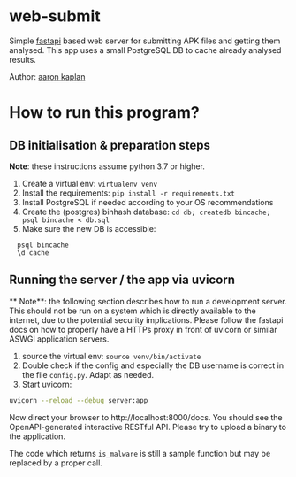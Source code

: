 # web-submit
Simple [fastapi](https://fastapi.tiangolo.com/) based web server for submitting APK files and getting them analysed. 
This app uses a small PostgreSQL DB to cache already analysed results.

Author: [aaron kaplan](https://github.com/aaronkaplan)


# How to run this program?

## DB initialisation & preparation steps

**Note**: these instructions assume python 3.7 or higher.

  1. Create a virtual env: ``virtualenv venv``
  2. Install the requirements: ``pip install -r requirements.txt``
  3. Install PostgreSQL if needed according to your OS recommendations
  4. Create the (postgres) binhash database: ``cd db; createdb bincache; psql bincache < db.sql``
  5. Make sure the new DB is accessible:
```
  psql bincache
  \d cache
```

## Running the server / the app via uvicorn

** Note**: the following section describes how to run a development server. This should not 
be run on a system which is directly available to the internet, due to the potential security 
implications. Please follow the fastapi docs on how to properly have a HTTPs proxy in front of 
uvicorn or similar ASWGI application servers.


  1. source the virtual env: ``source venv/bin/activate``
  2. Double check if the config and especially the DB username is correct in the file ``config.py``. Adapt as needed.
  3. Start uvicorn:

```bash
uvicorn --reload --debug server:app
```

Now direct your browser to http://localhost:8000/docs. You should see the OpenAPI-generated interactive RESTful API.
Please try to upload a binary to the application.

The code which returns ``is_malware`` is still a sample function but may be replaced by a proper call.

